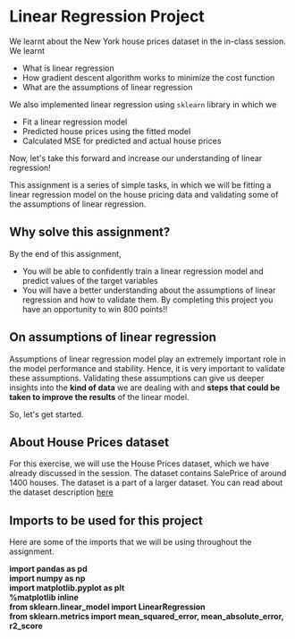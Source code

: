 # Linear Regression Project

We learnt about the New York house prices dataset in the in-class session. We learnt
* What is linear regression
* How gradient descent algorithm works to minimize the cost function
* What are the assumptions of linear regression

We also implemented linear regression using `sklearn` library in which we

* Fit a linear regression model
* Predicted house prices using the fitted model
* Calculated MSE for predicted and actual house prices

Now, let's take this forward and increase our understanding of linear regression!

This assignment is a series of simple tasks, in which we will be fitting a linear regression model on the house pricing data and validating some of the assumptions of linear regression.

## Why solve this assignment?

By the end of this assignment,

* You will be able to confidently train a linear regression model and predict values of the target variables
* You will have a better understanding about the assumptions of linear regression and how to validate them.
By completing this project you have an opportunity to win 800 points!!

## On assumptions of linear regression

Assumptions of linear regression model play an extremely important role in the model performance and stability. Hence, it is very important to validate these assumptions. Validating these assumptions can give us deeper insights into the **kind of data** we are dealing with and **steps that could be taken to improve the results** of the linear model.

So, let's get started.

## About House Prices dataset
For this exercise, we will use the House Prices dataset, which we have already discussed in the session. The dataset contains SalePrice of around 1400 houses. The dataset is a part of a larger dataset. You can read about the dataset description [here](https://raw.githubusercontent.com/commit-live-students/descriptive_statistics_project/master/data/datadocumentation.txt)


## Imports to be used for this project
Here are some of the imports that we will be using throughout the assignment.


**import pandas as pd<br>**
**import numpy as np<br>**
**import matplotlib.pyplot as plt<br>**
**%matplotlib inline<br>**
**from sklearn.linear_model import LinearRegression<br>**
**from sklearn.metrics import mean_squared_error, mean_absolute_error, r2_score<br>**
